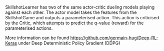 SkillshotLearner has two of the same actor-critic dueling models playing against each other.
The actor model takes the features from the SkillshotGame and outputs a parameterised action.
This action is criticised by the Critic, which attempts to predict the q-value (reward) for the parameterised actions.

More information can be found https://github.com/germain-hug/Deep-RL-Keras under Deep Deterministic Policy Gradient (DDPG)